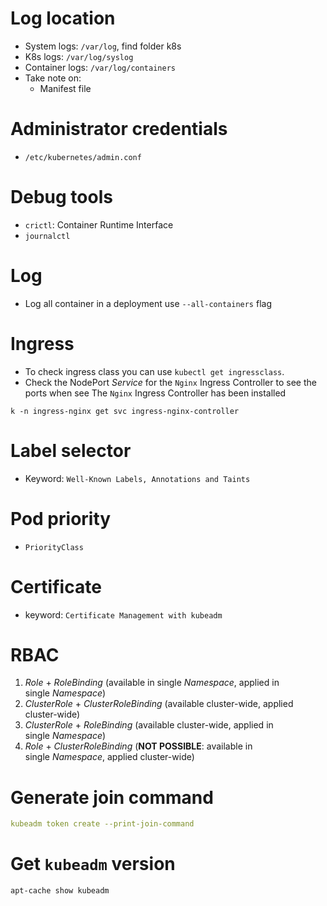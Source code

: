 # Log location
- System logs: `/var/log`, find folder k8s
- K8s logs: `/var/log/syslog`
- Container logs: `/var/log/containers`
- Take note on:
	- Manifest file
# Administrator credentials
- `/etc/kubernetes/admin.conf`
# Debug tools
- `crictl`: Container Runtime Interface
- `journalctl`
# Log
- Log all container in a deployment use `--all-containers` flag
# Ingress
- To check ingress class you can use `kubectl get ingressclass`.
- Check the NodePort _Service_ for the `Nginx` Ingress Controller to see the ports when see The `Nginx` Ingress Controller has been installed
```
k -n ingress-nginx get svc ingress-nginx-controller
```
# Label selector
- Keyword: `Well-Known Labels, Annotations and Taints`
# Pod priority
- `PriorityClass`
# Certificate
- keyword: `Certificate Management with kubeadm`
# RBAC
1. _Role_ + _RoleBinding_ (available in single _Namespace_, applied in single _Namespace_)
2. _ClusterRole_ + _ClusterRoleBinding_ (available cluster-wide, applied cluster-wide)
3. _ClusterRole_ + _RoleBinding_ (available cluster-wide, applied in single _Namespace_)
4. _Role_ + _ClusterRoleBinding_ (**NOT POSSIBLE**: available in single _Namespace_, applied cluster-wide)
# Generate join command
````yaml
kubeadm token create --print-join-command
````
# Get `kubeadm` version
```plain
apt-cache show kubeadm
```